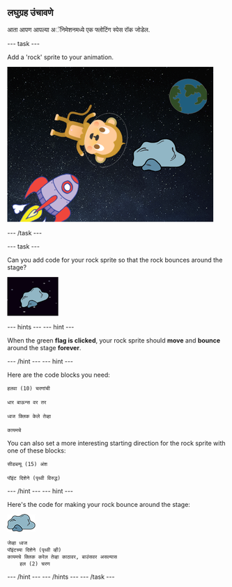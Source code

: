 ## लघुग्रह उंचावणे

आता आपण आपल्या अॅनिमेशनमध्ये एक फ्लोटिंग स्पेस रॉक जोडेल.

\--- task \---

Add a 'rock' sprite to your animation.

![Adding a rock sprite](images/space-rock-sprite.png)

\--- /task \---

\--- task \---

Can you add code for your rock sprite so that the rock bounces around the stage?

![Testing a bouncing rock](images/space-bounce-test.png)

\--- hints \--- \--- hint \---

When the green **flag is clicked**, your rock sprite should **move** and **bounce** around the stage **forever**.

\--- /hint \--- \--- hint \---

Here are the code blocks you need:

```blocks3
हलवा (10) चरणांची

धार बाऊन्स वर तर

ध्वज क्लिक केले तेव्हा

कायमचे
```

You can also set a more interesting starting direction for the rock sprite with one of these blocks:

```blocks3
सीडब्ल्यू (15) अंश

पॉइंट दिशेने (पृथ्वी विरुद्ध)
```

\--- /hint \--- \--- hint \---

Here's the code for making your rock bounce around the stage:

![Rock sprite](images/sprite-rock.png)

```blocks3
जेव्हा ध्वज
पॉइंटच्या दिशेने (पृथ्वी व्ही)
कायमचे क्लिक करेल तेव्हा काठावर, बाउंसवर असल्यास
    हल (2) चरण

```

\--- /hint \--- \--- /hints \--- \--- /task \---